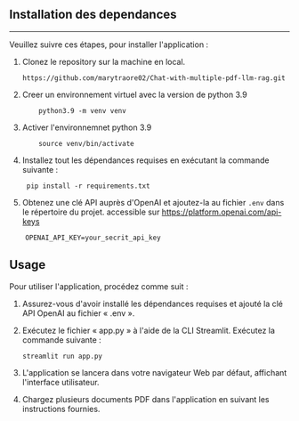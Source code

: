 ## Installation des dependances
----------------------------
Veuillez suivre ces étapes, pour installer l'application :

1. Clonez le repository sur la machine en local.
    ``` Liens repo
    https://github.com/marytraore02/Chat-with-multiple-pdf-llm-rag.git
    ```
2. Creer un environnement virtuel avec la version de python 3.9
    ``` 
        python3.9 -m venv venv
    ```

2. Activer l'environnemnet python 3.9
    ``` 
        source venv/bin/activate
    ```

2. Installez tout les dépendances requises en exécutant la commande suivante :

   ```
    pip install -r requirements.txt
   ```

3. Obtenez une clé API auprès d'OpenAI et ajoutez-la au fichier `.env` dans le répertoire du projet.
    accessible sur https://platform.openai.com/api-keys

```commandline
    OPENAI_API_KEY=your_secrit_api_key
```


## Usage
Pour utiliser l'application, procédez comme suit :

1. Assurez-vous d'avoir installé les dépendances requises et ajouté la clé API OpenAI au fichier « .env ».

2. Exécutez le fichier « app.py » à l'aide de la CLI Streamlit. Exécutez la commande suivante :
   ```
   streamlit run app.py
   ```

3. L'application se lancera dans votre navigateur Web par défaut, affichant l'interface utilisateur.

4. Chargez plusieurs documents PDF dans l'application en suivant les instructions fournies.

